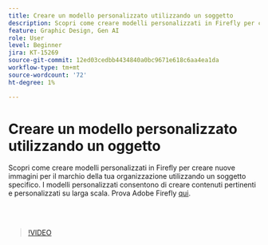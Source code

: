 ```yaml
---
title: Creare un modello personalizzato utilizzando un soggetto
description: Scopri come creare modelli personalizzati in Firefly per creare nuove immagini per il marchio della tua organizzazione utilizzando un soggetto specifico
feature: Graphic Design, Gen AI
role: User
level: Beginner
jira: KT-15269
source-git-commit: 12ed03cedbb4434840a0bc9671e618c6aa4ea1da
workflow-type: tm+mt
source-wordcount: '72'
ht-degree: 1%

---
```


# Creare un modello personalizzato utilizzando un oggetto

Scopri come creare modelli personalizzati in Firefly per creare nuove immagini per il marchio della tua organizzazione utilizzando un soggetto specifico. I modelli personalizzati consentono di creare contenuti pertinenti e personalizzati su larga scala. Prova Adobe Firefly [qui](https://firefly.adobe.com/).

<br> 

>[!VIDEO](https://video.tv.adobe.com/v/3428094?quality=12&learn=on&hidetitle=true)

